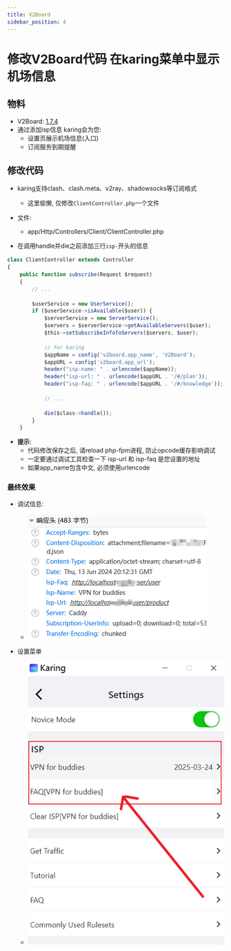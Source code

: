 ```yaml
---
title: V2Board
sidebar_position: 4
---
```


# 修改V2Board代码 在karing菜单中显示机场信息

## 物料
- V2Board: [1.7.4](https://github.com/v2board/v2board/releases/tag/1.7.4)
- 通过添加isp信息 karing会为您:
  - 设置页展示机场信息(入口)
  - 订阅服务到期提醒


## 修改代码
- karing支持clash、clash.meta、v2ray、shadowsocks等订阅格式
  - 这里偷懒, 仅修改`ClientController.php`一个文件

- 文件:
  - app/Http/Controllers/Client/ClientController.php

- 在调用handle并die之前添加三行`isp-`开头的信息

```jsx title="app/Http/Controllers/Client/ClientController.php"
class ClientController extends Controller
{
    public function subscribe(Request $request)
    {
        // ...

        $userService = new UserService();
        if ($userService->isAvailable($user)) {
            $serverService = new ServerService();
            $servers = $serverService->getAvailableServers($user);
            $this->setSubscribeInfoToServers($servers, $user);

            // for karing
            $appName = config('v2board.app_name', 'V2Board');
            $appURL = config('v2board.app_url');
            header("isp-name: " . urlencode($appName));
            header("isp-url: " . urlencode($appURL . '/#/plan'));
            header("isp-faq: " . urlencode($appURL . '/#/knowledge'));

            // ...

            die($class->handle());
        }
    }

```

- **提示**:
  - 代码修改保存之后, 请reload php-fpm进程, 防止opcode缓存影响调试
  - 一定要通过调试工具检查一下 isp-url 和 isp-faq 是您设置的地址
  - 如果app_name包含中文, 必须使用urlencode

### 最终效果
- 调试信息:
  - ![debug](./img/cpr-3.png)

- 设置菜单
  - ![menu](./img/cpr-1.png)

